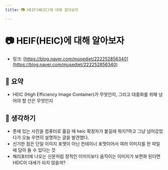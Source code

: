 ```yaml
---
title: 📷 HEIF(HEIC)에 대해 알아보자

---
```

# 📷 HEIF(HEIC)에 대해 알아보자

- 링크: [https://blog.naver.com/musediet/222252856340](https://blog.naver.com/musediet/222252856340)

## 📝 요약 
- HEIC (High Efficiency Image Container)가 무엇인지, 그리고 대중화를 위해 넘어야 할 산은 무엇인지


## 🤔 생각하기   
- 폰에 있는 사진을 컴퓨터로 옮길 때 heic 확장자가 붙길래 뭐지?하고 그냥 넘어갔었다가 오늘 우연히 설명하는 글을 발견했다.  
- 신기한 점은 단일 이미지 포맷이 아닌 컨테이너 포맷이어서 여러 이미지를 한 파일에 담아 둘 수 있다는 것  
- 해리포터에 나오는 신문처럼 정적인 이미지보다 움직이는 이미지가 보편화 된다면 HEIC이 대세가 되지 않을까?  